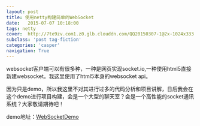 ```yaml
---
layout: post
title: 使用netty构建简单的WebSocket
date:   2015-07-07 10:18:00
tags: netty
cover:  http://7te9zv.com1.z0.glb.clouddn.com/QQ20150307-1@2x-1024x333.png
subclass: 'post tag-fiction'
categories: 'casper'
navigation: True
---
```



websocket客户端可以有很多种，一种是网页实现socket.io,一种使用html5直接新建websocket。我这里使用了html5本身的websocket api。

因为只是demo，所以我这里不对其进行过多的代码分析和项目讲解，日后我会在这个demo进行项目构建，会是一个大型的聊天室？会是一个高性能的socket通讯系统？大家敬请期待吧！

demo地址：[WebSocketDemo](https://github.com/yezilong9/WebSocketDemo)

